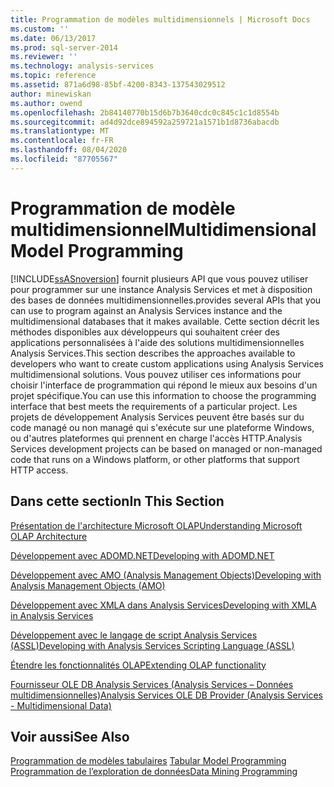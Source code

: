 ```yaml
---
title: Programmation de modèles multidimensionnels | Microsoft Docs
ms.custom: ''
ms.date: 06/13/2017
ms.prod: sql-server-2014
ms.reviewer: ''
ms.technology: analysis-services
ms.topic: reference
ms.assetid: 871a6d98-85bf-4200-8343-137543029512
author: minewiskan
ms.author: owend
ms.openlocfilehash: 2b84140770b15d6b7b3640cdc0c845c1c1d8554b
ms.sourcegitcommit: ad4d92dce894592a259721a1571b1d8736abacdb
ms.translationtype: MT
ms.contentlocale: fr-FR
ms.lasthandoff: 08/04/2020
ms.locfileid: "87705567"
---
```

# <a name="multidimensional-model-programming"></a><span data-ttu-id="d5263-102">Programmation de modèle multidimensionnel</span><span class="sxs-lookup"><span data-stu-id="d5263-102">Multidimensional Model Programming</span></span>
  [!INCLUDE[ssASnoversion](../../includes/ssasnoversion-md.md)] <span data-ttu-id="d5263-103">fournit plusieurs API que vous pouvez utiliser pour programmer sur une instance Analysis Services et met à disposition des bases de données multidimensionnelles.</span><span class="sxs-lookup"><span data-stu-id="d5263-103">provides several APIs that you can use to program against an Analysis Services instance and the multidimensional databases that it makes available.</span></span> <span data-ttu-id="d5263-104">Cette section décrit les méthodes disponibles aux développeurs qui souhaitent créer des applications personnalisées à l'aide des solutions multidimensionnelles Analysis Services.</span><span class="sxs-lookup"><span data-stu-id="d5263-104">This section describes the approaches available to developers who want to create custom applications using Analysis Services multidimensional solutions.</span></span> <span data-ttu-id="d5263-105">Vous pouvez utiliser ces informations pour choisir l'interface de programmation qui répond le mieux aux besoins d'un projet spécifique.</span><span class="sxs-lookup"><span data-stu-id="d5263-105">You can use this information to choose the programming interface that best meets the requirements of a particular project.</span></span> <span data-ttu-id="d5263-106">Les projets de développement Analysis Services peuvent être basés sur du code managé ou non managé qui s'exécute sur une plateforme Windows, ou d'autres plateformes qui prennent en charge l'accès HTTP.</span><span class="sxs-lookup"><span data-stu-id="d5263-106">Analysis Services development projects can be based on managed or non-managed code that runs on a Windows platform, or other platforms that support HTTP access.</span></span>  
  
## <a name="in-this-section"></a><span data-ttu-id="d5263-107">Dans cette section</span><span class="sxs-lookup"><span data-stu-id="d5263-107">In This Section</span></span>  
 [<span data-ttu-id="d5263-108">Présentation de l'architecture Microsoft OLAP</span><span class="sxs-lookup"><span data-stu-id="d5263-108">Understanding Microsoft OLAP Architecture</span></span>](olap-physical/understanding-microsoft-olap-architecture.md)  
  
 [<span data-ttu-id="d5263-109">Développement avec ADOMD.NET</span><span class="sxs-lookup"><span data-stu-id="d5263-109">Developing with ADOMD.NET</span></span>](https://docs.microsoft.com/bi-reference/adomd/developing-with-adomd-net)  
  
 [<span data-ttu-id="d5263-110">Développement avec AMO &#40;Analysis Management Objects&#41;</span><span class="sxs-lookup"><span data-stu-id="d5263-110">Developing with Analysis Management Objects &#40;AMO&#41;</span></span>](https://docs.microsoft.com/bi-reference/amo/developing-with-analysis-management-objects-amo)  
  
 [<span data-ttu-id="d5263-111">Développement avec XMLA dans Analysis Services</span><span class="sxs-lookup"><span data-stu-id="d5263-111">Developing with XMLA in Analysis Services</span></span>](../multidimensional-models-scripting-language-assl-xmla/developing-with-xmla-in-analysis-services.md)  
  
 [<span data-ttu-id="d5263-112">Développement avec le langage de script Analysis Services &#40;ASSL&#41;</span><span class="sxs-lookup"><span data-stu-id="d5263-112">Developing with Analysis Services Scripting Language &#40;ASSL&#41;</span></span>](scripting-language-assl/developing-with-analysis-services-scripting-language-assl.md)  
  
 [<span data-ttu-id="d5263-113">Étendre les fonctionnalités OLAP</span><span class="sxs-lookup"><span data-stu-id="d5263-113">Extending OLAP functionality</span></span>](extending-olap/extending-olap-functionality.md)  
  
 [<span data-ttu-id="d5263-114">Fournisseur OLE DB Analysis Services &#40;Analysis Services – Données multidimensionnelles&#41;</span><span class="sxs-lookup"><span data-stu-id="d5263-114">Analysis Services OLE DB Provider &#40;Analysis Services - Multidimensional Data&#41;</span></span>](../dev-guide/analysis-services-ole-db-provider-analysis-services-multidimensional-data.md)  
  
## <a name="see-also"></a><span data-ttu-id="d5263-115">Voir aussi</span><span class="sxs-lookup"><span data-stu-id="d5263-115">See Also</span></span>  
 <span data-ttu-id="d5263-116">[Programmation de modèles tabulaires](../tabular-model-programming-compatibility-levels-1050-1103/tabular-model-programming-for-compatibility-levels-1050-through-1103.md) </span><span class="sxs-lookup"><span data-stu-id="d5263-116">[Tabular Model Programming](../tabular-model-programming-compatibility-levels-1050-1103/tabular-model-programming-for-compatibility-levels-1050-through-1103.md) </span></span>  
 [<span data-ttu-id="d5263-117">Programmation de l’exploration de données</span><span class="sxs-lookup"><span data-stu-id="d5263-117">Data Mining Programming</span></span>](../dev-guide/data-mining-programming.md)  
  
  
